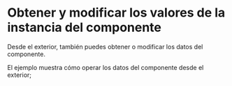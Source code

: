 # Obtener y modificar los valores de la instancia del componente

Desde el exterior, también puedes obtener o modificar los datos del componente.

El ejemplo muestra cómo operar los datos del componente desde el exterior;

<a href="../../publics/examples/render-text/demo2.html" preview main demo></a>
<a href="../../publics/examples/render-text/text-demo.html" demo></a>

